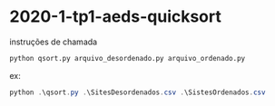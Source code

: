 # 2020-1-tp1-aeds-quicksort

instruções de chamada

```bash
python qsort.py arquivo_desordenado.py arquivo_ordenado.py
```

ex:

```powershell
python .\qsort.py .\SitesDesordenados.csv .\SistesOrdenados.csv
```
